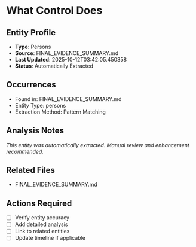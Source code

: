 # What Control Does

## Entity Profile
- **Type**: Persons
- **Source**: FINAL_EVIDENCE_SUMMARY.md
- **Last Updated**: 2025-10-12T03:42:05.450358
- **Status**: Automatically Extracted

## Occurrences
- Found in: FINAL_EVIDENCE_SUMMARY.md
- Entity Type: persons
- Extraction Method: Pattern Matching

## Analysis Notes
*This entity was automatically extracted. Manual review and enhancement recommended.*

## Related Files
- FINAL_EVIDENCE_SUMMARY.md

## Actions Required
- [ ] Verify entity accuracy
- [ ] Add detailed analysis
- [ ] Link to related entities
- [ ] Update timeline if applicable

